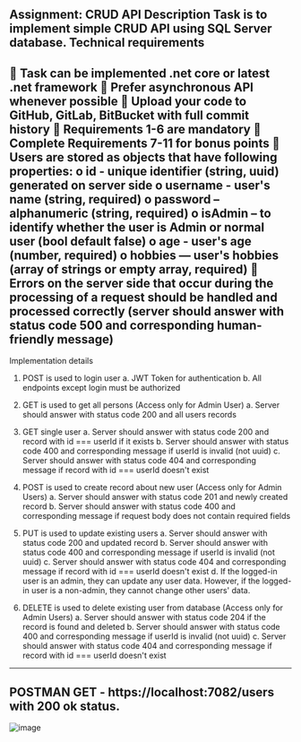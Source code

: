 Assignment: CRUD API
Description
Task is to implement simple CRUD API using SQL Server database.
Technical requirements
------------------------------------------------------------------------------------------------------------------
 Task can be implemented .net core or latest .net framework
 Prefer asynchronous API whenever possible
 Upload your code to GitHub, GitLab, BitBucket with full commit history
 Requirements 1-6 are mandatory
 Complete Requirements 7-11 for bonus points
 Users are stored as objects that have following properties:
o id - unique identifier (string, uuid) generated on server side
o username - user&#39;s name (string, required)
o password – alphanumeric (string, required)
o isAdmin – to identify whether the user is Admin or normal user (bool default
false)
o age - user&#39;s age (number, required)
o hobbies — user&#39;s hobbies (array of strings or empty array, required)
 Errors on the server side that occur during the processing of a request should be handled
and processed correctly (server should answer with status code 500 and corresponding
human-friendly message)
----------------------------------------------------------------------------------------------------------------------
Implementation details
1. POST is used to login user
a. JWT Token for authentication
b. All endpoints except login must be authorized
2. GET is used to get all persons (Access only for Admin User)
a. Server should answer with status code 200 and all users records
3. GET single user
a. Server should answer with status code 200 and record with id === userId if
it exists
b. Server should answer with status code 400 and corresponding message if
userId is invalid (not uuid)
c. Server should answer with status code 404 and corresponding message if
record with id === userId doesn&#39;t exist

4. POST is used to create record about new user (Access only for Admin Users)
a. Server should answer with status code 201 and newly created record
b. Server should answer with status code 400 and corresponding message if
request body does not contain required fields

5. PUT is used to update existing users
a. Server should answer with status code 200 and updated record
b. Server should answer with status code 400 and corresponding message if
userId is invalid (not uuid)
c. Server should answer with status code 404 and corresponding message if
record with id === userId doesn&#39;t exist
d. If the logged-in user is an admin, they can update any user data. However, if the
logged-in user is a non-admin, they cannot change other users&#39; data.
6. DELETE is used to delete existing user from database (Access only for Admin Users)
a. Server should answer with status code 204 if the record is found and deleted
b. Server should answer with status code 400 and corresponding message if
userId is invalid (not uuid)
c. Server should answer with status code 404 and corresponding message if
record with id === userId doesn&#39;t exist
-----------------------------------------------------------------------------------------------------------------------------

POSTMAN
GET - https://localhost:7082/users with 200 ok status.
-----------------------------------------------------------------------------------------------------------------------------


![image](https://github.com/ManthanPande/CRUDAPP/assets/133850211/bcc6fb9d-10a9-4c70-9a02-1d0e89fb98d4)

